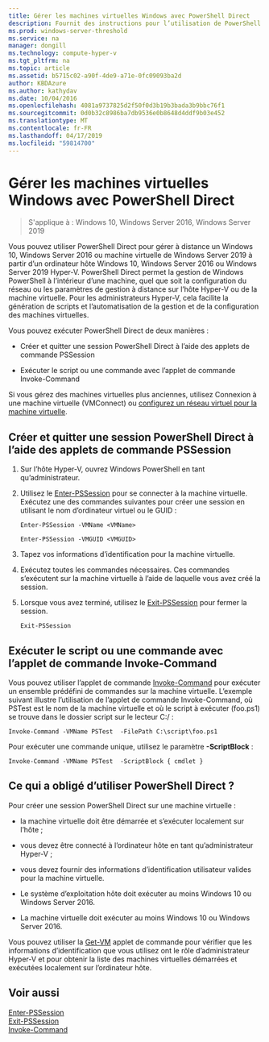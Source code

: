 ```yaml
---
title: Gérer les machines virtuelles Windows avec PowerShell Direct
description: Fournit des instructions pour l’utilisation de PowerShell Direct pour gérer des machines virtuelles sans se baser sur un réseau ou d’une connexion à distance avec eux.
ms.prod: windows-server-threshold
ms.service: na
manager: dongill
ms.technology: compute-hyper-v
ms.tgt_pltfrm: na
ms.topic: article
ms.assetid: b5715c02-a90f-4de9-a71e-0fc09093ba2d
author: KBDAzure
ms.author: kathydav
ms.date: 10/04/2016
ms.openlocfilehash: 4081a9737825d2f50f0d3b19b3bada3b9bbc76f1
ms.sourcegitcommit: 0d0b32c8986ba7db9536e0b8648d4ddf9b03e452
ms.translationtype: MT
ms.contentlocale: fr-FR
ms.lasthandoff: 04/17/2019
ms.locfileid: "59814700"
---
```

# <a name="manage-windows-virtual-machines-with-powershell-direct"></a>Gérer les machines virtuelles Windows avec PowerShell Direct

>S'applique à : Windows 10, Windows Server 2016, Windows Server 2019
  
Vous pouvez utiliser PowerShell Direct pour gérer à distance un Windows 10, Windows Server 2016 ou machine virtuelle de Windows Server 2019 à partir d’un ordinateur hôte Windows 10, Windows Server 2016 ou Windows Server 2019 Hyper-V. PowerShell Direct permet la gestion de Windows PowerShell à l’intérieur d’une machine, quel que soit la configuration du réseau ou les paramètres de gestion à distance sur l’hôte Hyper-V ou de la machine virtuelle. Pour les administrateurs Hyper-V, cela facilite la génération de scripts et l’automatisation de la gestion et de la configuration des machines virtuelles.  
  
Vous pouvez exécuter PowerShell Direct de deux manières :  
  
- Créer et quitter une session PowerShell Direct à l’aide des applets de commande PSSession
  
- Exécuter le script ou une commande avec l’applet de commande Invoke-Command
  
Si vous gérez des machines virtuelles plus anciennes, utilisez Connexion à une machine virtuelle (VMConnect) ou [configurez un réseau virtuel pour la machine virtuelle](https://technet.microsoft.com/library/cc816585.aspx).  
  
## <a name="create-and-exit-a-powershell-direct-session-using-pssession-cmdlets"></a>Créer et quitter une session PowerShell Direct à l’aide des applets de commande PSSession  
  
1. Sur l’hôte Hyper-V, ouvrez Windows PowerShell en tant qu’administrateur.  
  
2. Utilisez le [Enter-PSSession](https://technet.microsoft.com/library/hh849707.aspx) pour se connecter à la machine virtuelle. Exécutez une des commandes suivantes pour créer une session en utilisant le nom d’ordinateur virtuel ou le GUID :  
  
    ```  
    Enter-PSSession -VMName <VMName>  
    ```  
  
    ```  
    Enter-PSSession -VMGUID <VMGUID>  
    ```  
  
3. Tapez vos informations d’identification pour la machine virtuelle.   
4. Exécutez toutes les commandes nécessaires. Ces commandes s’exécutent sur la machine virtuelle à l’aide de laquelle vous avez créé la session.  
  
5.  Lorsque vous avez terminé, utilisez le [Exit-PSSession](https://technet.microsoft.com/library/hh849743.aspx) pour fermer la session.   
  
    ```  
    Exit-PSSession  
    ```  
  
## <a name="run-script-or-command-with-invoke-command-cmdlet"></a>Exécuter le script ou une commande avec l’applet de commande Invoke-Command  
Vous pouvez utiliser l’applet de commande [Invoke-Command](https://docs.microsoft.com/powershell/module/Microsoft.PowerShell.Core/Invoke-Command) pour exécuter un ensemble prédéfini de commandes sur la machine virtuelle. L’exemple suivant illustre l’utilisation de l’applet de commande Invoke-Command, où PSTest est le nom de la machine virtuelle et où le script à exécuter (foo.ps1) se trouve dans le dossier script sur le lecteur C:/ :  
  
```  
Invoke-Command -VMName PSTest  -FilePath C:\script\foo.ps1  
```  
  
Pour exécuter une commande unique, utilisez le paramètre **-ScriptBlock** :  
  
```  
Invoke-Command -VMName PSTest  -ScriptBlock { cmdlet }  
```  
  
## <a name="whats-required-to-use-powershell-direct"></a>Ce qui a obligé d’utiliser PowerShell Direct ?  
Pour créer une session PowerShell Direct sur une machine virtuelle :  
  
-   la machine virtuelle doit être démarrée et s’exécuter localement sur l’hôte ;  
  
-   vous devez être connecté à l’ordinateur hôte en tant qu’administrateur Hyper-V ;  
  
-   vous devez fournir des informations d’identification utilisateur valides pour la machine virtuelle.  
  
-   Le système d’exploitation hôte doit exécuter au moins Windows 10 ou Windows Server 2016.
  
-   La machine virtuelle doit exécuter au moins Windows 10 ou Windows Server 2016.  
  
Vous pouvez utiliser la [Get-VM](https://docs.microsoft.com/powershell/module/hyper-v/get-vm) applet de commande pour vérifier que les informations d’identification que vous utilisez ont le rôle d’administrateur Hyper-V et pour obtenir la liste des machines virtuelles démarrées et exécutées localement sur l’ordinateur hôte.  
  
## <a name="see-also"></a>Voir aussi  
[Enter-PSSession](https://docs.microsoft.com/powershell/module/Microsoft.PowerShell.Core/Enter-PSSession)  
[Exit-PSSession](https://docs.microsoft.com/powershell/module/Microsoft.PowerShell.Core/Exit-PSSession)  
[Invoke-Command](https://docs.microsoft.com/powershell/module/Microsoft.PowerShell.Core/Invoke-Command)  
  


